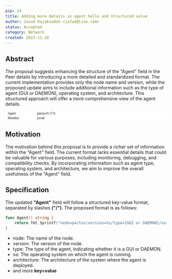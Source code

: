 ```yaml
---
pip: 14
title: Adding more details in agent hello and structured value
author: Javad Rajabzadeh <ja7ad@live.com>
status: Accepted
category: Network
created: 2023-11-28
---
```


## Abstract

The proposal suggests enhancing the structure of the "Agent" field in the Peer details by introducing a more detailed and standardized format. The current implementation provides only the node name and version, while the proposed update aims to include additional information such as the type of agent (GUI or DAEMON), operating system, and architecture. This structured approach will offer a more comprehensive view of the agent details.

![Peer Information](../assets/pip-14/agent.png)

## Motivation

The motivation behind this proposal is to provide a richer set of information within the "Agent" field. The current format lacks essential details that could be valuable for various purposes, including monitoring, debugging, and compatibility checks. By incorporating information such as agent type, operating system, and architecture, we aim to improve the overall usefulness of the "Agent" field.

## Specification

The updated **"Agent"** field will follow a structured key-value format, separated by slashes **("/")**. The proposed format is as follows:

```go
func Agent() string {
    return fmt.Sprintf("node=pactus/version=%s/type={GUI or DAEMON}/os=%s/arch=%s", Version(), runtime.GOOS, runtime.GOARCH)
}
```

- node: The name of the node.
- version: The version of the node.
- type: The type of the agent, indicating whether it is a GUI or DAEMON.
- os: The operating system on which the agent is running.
- architecture: The architecture of the system where the agent is deployed.
- and more **key=value**
